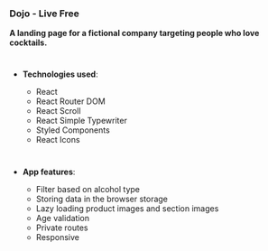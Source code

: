 ### Dojo - Live Free

**A landing page for a fictional company targeting people who love cocktails.**

#

- **Technologies used**:

  - React
  - React Router DOM
  - React Scroll
  - React Simple Typewriter
  - Styled Components
  - React Icons

#

- **App features**:

  - Filter based on alcohol type
  - Storing data in the browser storage
  - Lazy loading product images and section images
  - Age validation
  - Private routes
  - Responsive

